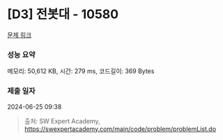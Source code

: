 # [D3] 전봇대 - 10580 

[문제 링크](https://swexpertacademy.com/main/code/problem/problemDetail.do?contestProbId=AXO8QBw6Qu4DFAXS) 

### 성능 요약

메모리: 50,612 KB, 시간: 279 ms, 코드길이: 369 Bytes

### 제출 일자

2024-06-25 09:38



> 출처: SW Expert Academy, https://swexpertacademy.com/main/code/problem/problemList.do